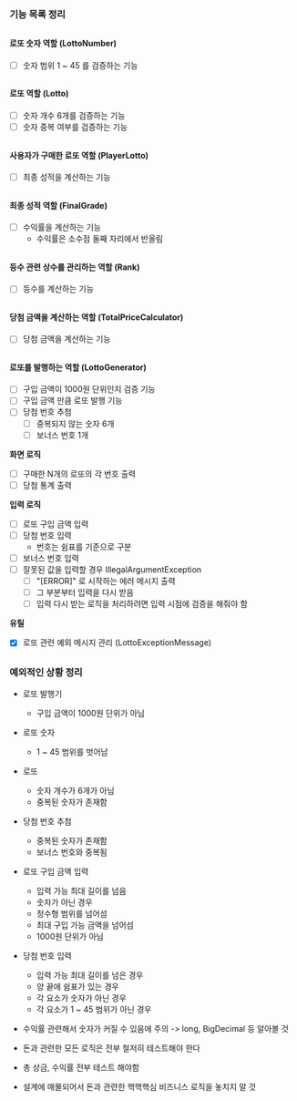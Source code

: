 ### 기능 목록 정리

##

#### 로또 숫자 역할 (LottoNumber)

- [ ] 숫자 범위 1 ~ 45 를 검증하는 기능

##

#### 로또 역할 (Lotto)

- [ ] 숫자 개수 6개를 검증하는 기능
- [ ] 숫자 중복 여부를 검증하는 기능

##

#### 사용자가 구매한 로또 역할 (PlayerLotto)

- [ ] 최종 성적을 계산하는 기능

##

#### 최종 성적 역할 (FinalGrade)

- [ ] 수익률을 계산하는 기능
    - 수익률은 소수점 둘째 자리에서 반올림

##

#### 등수 관련 상수를 관리하는 역할 (Rank)

- [ ] 등수를 계산하는 기능

##

#### 당첨 금액을 계산하는 역할 (TotalPriceCalculator)

- [ ] 당첨 금액을 계산하는 기능

##

#### 로또를 발행하는 역할 (LottoGenerator)

- [ ] 구입 금액이 1000원 단위인지 검증 기능
- [ ] 구입 금액 만큼 로또 발행 기능
- [ ] 당첨 번호 추첨
    - [ ] 중복되지 않는 숫자 6개
    - [ ] 보너스 번호 1개

**화면 로직**

- [ ] 구매한 N개의 로또의 각 번호 출력
- [ ] 당첨 통계 출력

**입력 로직**

- [ ] 로또 구입 금액 입력
- [ ] 당첨 번호 입력
    - 번호는 쉼표를 기준으로 구분
- [ ] 보너스 번호 입력
- [ ] 잘못된 값을 입력할 경우 IllegalArgumentException
    - [ ] "[ERROR]" 로 시작하는 에러 메시지 출력
    - [ ] 그 부분부터 입력을 다시 받음
    - [ ] 입력 다시 받는 로직을 처리하려면 입력 시점에 검증을 해줘야 함

**유틸**

- [x] 로또 관련 예외 메시지 관리 (LottoExceptionMessage)

##

### 예외적인 상황 정리

- 로또 발행기
    - 구입 금액이 1000원 단위가 아님
- 로또 숫자
    - 1 ~ 45 범위를 벗어남
- 로또
    - 숫자 개수가 6개가 아님
    - 중복된 숫자가 존재함
- 당첨 번호 추첨
    - 중복된 숫자가 존재함
    - 보너스 번호와 중복됨

- 로또 구입 금액 입력
    - 입력 가능 최대 길이를 넘음
    - 숫자가 아닌 경우
    - 정수형 범위를 넘어섬
    - 최대 구입 가능 금액을 넘어섬
    - 1000원 단위가 아님

- 당첨 번호 입력
    - 입력 가능 최대 길이를 넘은 경우
    - 양 끝에 쉼표가 있는 경우
    - 각 요소가 숫자가 아닌 경우
    - 각 요소가 1 ~ 45 범위가 아닌 경우

- 수익률 관련해서 숫자가 커질 수 있음에 주의 -> long, BigDecimal 등 알아볼 것
- 돈과 관련한 모든 로직은 전부 철저히 테스트해야 한다
- 총 상금, 수익률 전부 테스트 해야함
- 설계에 매몰되어서 돈과 관련한 핵핵핵심 비즈니스 로직을 놓치지 말 것